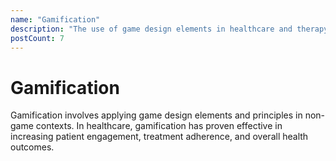 ```yaml
---
name: "Gamification"
description: "The use of game design elements in healthcare and therapy to improve engagement and outcomes"
postCount: 7
---
```


# Gamification

Gamification involves applying game design elements and principles in non-game contexts. In healthcare, gamification has proven effective in increasing patient engagement, treatment adherence, and overall health outcomes.
